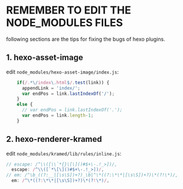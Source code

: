 # REMEMBER TO EDIT THE NODE_MODULES FILES
following sections are the tips for fixing the bugs of hexo plugins.
## 1. hexo-asset-image
edit `node_modules/hexo-asset-image/index.js`:
```js
    if(/.*\/index\.html$/.test(link)) {
      appendLink = 'index/';
      var endPos = link.lastIndexOf('/');
    }
    else {
      // var endPos = link.lastIndexOf('.');
      var endPos = link.length-1;
    }
```

## 2. hexo-renderer-kramed
edit `node_modules/kramed/lib/rules/inline.js`:   
```js
// escape: /^\\([\\`*{}\[\]()#$+\-.!_>])/,
  escape: /^\\([`*\[\]()#$+\-.!_>])/,
// em: /^\b_((?:__|[\s\S])+?)_\b|^\*((?:\*\*|[\s\S])+?)\*(?!\*)/,
  em: /^\*((?:\*\*|[\s\S])+?)\*(?!\*)/,
```
